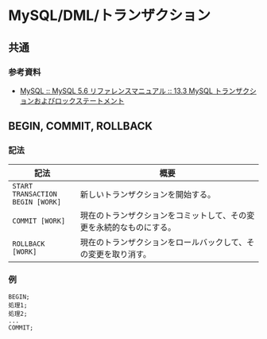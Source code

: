 # MySQL/DML/トランザクション

## 共通

### 参考資料

- [MySQL :: MySQL 5.6 リファレンスマニュアル :: 13.3 MySQL トランザクションおよびロックステートメント](https://dev.mysql.com/doc/refman/5.6/ja/sql-syntax-transactions.html)

## BEGIN, COMMIT, ROLLBACK

### 記法

| 記法                                    | 概要                                                         |
| --------------------------------------- | ------------------------------------------------------------ |
| `START TRANSACTION`<br />`BEGIN [WORK]` | 新しいトランザクションを開始する。                           |
| `COMMIT [WORK]`                         | 現在のトランザクションをコミットして、その変更を永続的なものにする。 |
| `ROLLBACK [WORK]`                       | 現在のトランザクションをロールバックして、その変更を取り消す。 |

### 例

```mysql
BEGIN;
処理1;
処理2;
...
COMMIT;
```
